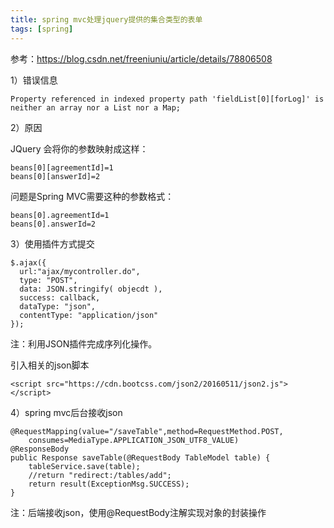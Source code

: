 ```yaml
---
title: spring mvc处理jquery提供的集合类型的表单
tags: [spring]
---
```


参考：https://blog.csdn.net/freeniuniu/article/details/78806508

1）错误信息

```
Property referenced in indexed property path 'fieldList[0][forLog]' is neither an array nor a List nor a Map; 
```


2）原因

JQuery 会将你的参数映射成这样：

```
beans[0][agreementId]=1
beans[0][answerId]=2
```

问题是Spring MVC需要这种的参数格式：

```
beans[0].agreementId=1
beans[0].answerId=2
```

3）使用插件方式提交

```
$.ajax({
  url:"ajax/mycontroller.do", 
  type: "POST", 
  data: JSON.stringify( objecdt ), 
  success: callback, 
  dataType: "json",
  contentType: "application/json"
}); 
```

注：利用JSON插件完成序列化操作。

引入相关的json脚本

```
<script src="https://cdn.bootcss.com/json2/20160511/json2.js"></script>
```

4）spring mvc后台接收json

```
@RequestMapping(value="/saveTable",method=RequestMethod.POST,
    consumes=MediaType.APPLICATION_JSON_UTF8_VALUE)
@ResponseBody
public Response saveTable(@RequestBody TableModel table) {
    tableService.save(table);
    //return "redirect:/tables/add";
    return result(ExceptionMsg.SUCCESS);
}
```

注：后端接收json，使用@RequestBody注解实现对象的封装操作